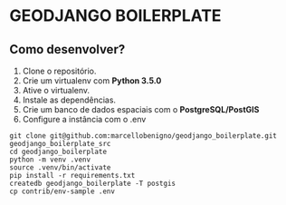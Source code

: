 # GEODJANGO BOILERPLATE

## Como desenvolver?

1. Clone o repositório.
2. Crie um virtualenv com **Python 3.5.0**
3. Ative o virtualenv.
4. Instale as dependências.
5. Crie um banco de dados espaciais com o **PostgreSQL/PostGIS**
6. Configure a instância com o .env

```console
git clone git@github.com:marcellobenigno/geodjango_boilerplate.git geodjango_boilerplate_src
cd geodjango_boilerplate
python -m venv .venv
source .venv/bin/activate
pip install -r requirements.txt
createdb geodjango_boilerplate -T postgis
cp contrib/env-sample .env
```